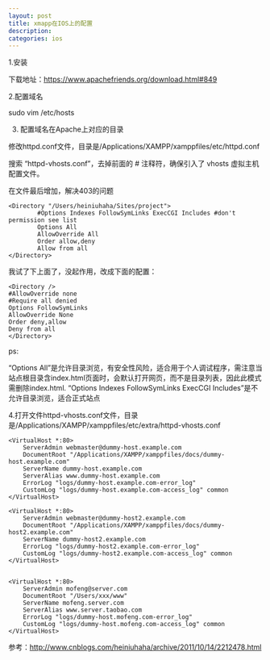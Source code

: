 ```yaml
---
layout: post
title: xmapp在IOS上的配置
description: 
categories: ios
---
```


1.安装

下载地址：https://www.apachefriends.org/download.html#849

2.配置域名

sudo vim /etc/hosts

3. 配置域名在Apache上对应的目录

修改httpd.conf文件，目录是/Applications/XAMPP/xamppfiles/etc/httpd.conf

搜索 “httpd-vhosts.conf”，去掉前面的 # 注释符，确保引入了 vhosts 虚拟主机配置文件。

在文件最后增加，解决403的问题

```
<Directory "/Users/heiniuhaha/Sites/project">
        #Options Indexes FollowSymLinks ExecCGI Includes #don't permission see list
        Options All
        AllowOverride All
        Order allow,deny
        Allow from all
</Directory>

```
我试了下上面了，没起作用，改成下面的配置：
```
<Directory />
#AllowOverride none
#Require all denied
Options FollowSymLinks
AllowOverride None
Order deny,allow
Deny from all
</Directory>
```
ps:

“Options All”是允许目录浏览，有安全性风险，适合用于个人调试程序，需注意当站点根目录含index.html页面时，会默认打开网页，而不是目录列表，因此此模式需删除index.html.
“Options Indexes FollowSymLinks ExecCGI Includes”是不允许目录浏览，适合正式站点

 

4.打开文件httpd-vhosts.conf文件，目录是/Applications/XAMPP/xamppfiles/etc/extra/httpd-vhosts.conf


```
<VirtualHost *:80>
    ServerAdmin webmaster@dummy-host.example.com
    DocumentRoot "/Applications/XAMPP/xamppfiles/docs/dummy-host.example.com"
    ServerName dummy-host.example.com
    ServerAlias www.dummy-host.example.com
    ErrorLog "logs/dummy-host.example.com-error_log"
    CustomLog "logs/dummy-host.example.com-access_log" common
</VirtualHost>

<VirtualHost *:80>
    ServerAdmin webmaster@dummy-host2.example.com
    DocumentRoot "/Applications/XAMPP/xamppfiles/docs/dummy-host2.example.com"
    ServerName dummy-host2.example.com
    ErrorLog "logs/dummy-host2.example.com-error_log"
    CustomLog "logs/dummy-host2.example.com-access_log" common
</VirtualHost>


<VirtualHost *:80>
    ServerAdmin mofeng@server.com
    DocumentRoot "/Users/xxx/www"
    ServerName mofeng.server.com
    ServerAlias www.server.taobao.com
    ErrorLog "logs/dummy-host.mofeng.com-error_log"
    CustomLog "logs/dummy-host.mofeng.com-access_log" common
</VirtualHost>
```

参考：http://www.cnblogs.com/heiniuhaha/archive/2011/10/14/2212478.html
